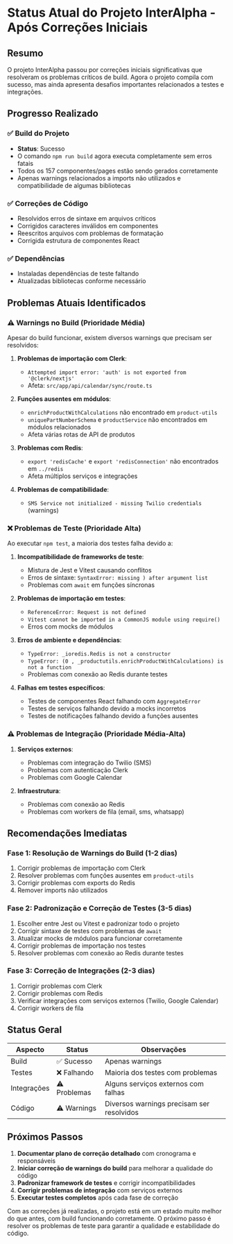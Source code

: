 # Status Atual do Projeto InterAlpha - Após Correções Iniciais

## Resumo

O projeto InterAlpha passou por correções iniciais significativas que resolveram os problemas críticos de build. Agora o projeto compila com sucesso, mas ainda apresenta desafios importantes relacionados a testes e integrações.

## Progresso Realizado

### ✅ Build do Projeto
- **Status**: Sucesso
- O comando `npm run build` agora executa completamente sem erros fatais
- Todos os 157 componentes/pages estão sendo gerados corretamente
- Apenas warnings relacionados a imports não utilizados e compatibilidade de algumas bibliotecas

### ✅ Correções de Código
- Resolvidos erros de sintaxe em arquivos críticos
- Corrigidos caracteres inválidos em componentes
- Reescritos arquivos com problemas de formatação
- Corrigida estrutura de componentes React

### ✅ Dependências
- Instaladas dependências de teste faltando
- Atualizadas bibliotecas conforme necessário

## Problemas Atuais Identificados

### ⚠️ Warnings no Build (Prioridade Média)
Apesar do build funcionar, existem diversos warnings que precisam ser resolvidos:

1. **Problemas de importação com Clerk**:
   - `Attempted import error: 'auth' is not exported from '@clerk/nextjs'`
   - Afeta: `src/app/api/calendar/sync/route.ts`

2. **Funções ausentes em módulos**:
   - `enrichProductWithCalculations` não encontrado em `product-utils`
   - `uniquePartNumberSchema` e `productService` não encontrados em módulos relacionados
   - Afeta várias rotas de API de produtos

3. **Problemas com Redis**:
   - `export 'redisCache'` e `export 'redisConnection'` não encontrados em `../redis`
   - Afeta múltiplos serviços e integrações

4. **Problemas de compatibilidade**:
   - `SMS Service not initialized - missing Twilio credentials` (warnings)

### ❌ Problemas de Teste (Prioridade Alta)
Ao executar `npm test`, a maioria dos testes falha devido a:

1. **Incompatibilidade de frameworks de teste**:
   - Mistura de Jest e Vitest causando conflitos
   - Erros de sintaxe: `SyntaxError: missing ) after argument list`
   - Problemas com `await` em funções síncronas

2. **Problemas de importação em testes**:
   - `ReferenceError: Request is not defined`
   - `Vitest cannot be imported in a CommonJS module using require()`
   - Erros com mocks de módulos

3. **Erros de ambiente e dependências**:
   - `TypeError: _ioredis.Redis is not a constructor`
   - `TypeError: (0 , _productutils.enrichProductWithCalculations) is not a function`
   - Problemas com conexão ao Redis durante testes

4. **Falhas em testes específicos**:
   - Testes de componentes React falhando com `AggregateError`
   - Testes de serviços falhando devido a mocks incorretos
   - Testes de notificações falhando devido a funções ausentes

### ⚠️ Problemas de Integração (Prioridade Média-Alta)

1. **Serviços externos**:
   - Problemas com integração do Twilio (SMS)
   - Problemas com autenticação Clerk
   - Problemas com Google Calendar

2. **Infraestrutura**:
   - Problemas com conexão ao Redis
   - Problemas com workers de fila (email, sms, whatsapp)

## Recomendações Imediatas

### Fase 1: Resolução de Warnings do Build (1-2 dias)
1. Corrigir problemas de importação com Clerk
2. Resolver problemas com funções ausentes em `product-utils`
3. Corrigir problemas com exports do Redis
4. Remover imports não utilizados

### Fase 2: Padronização e Correção de Testes (3-5 dias)
1. Escolher entre Jest ou Vitest e padronizar todo o projeto
2. Corrigir sintaxe de testes com problemas de `await`
3. Atualizar mocks de módulos para funcionar corretamente
4. Corrigir problemas de importação nos testes
5. Resolver problemas com conexão ao Redis durante testes

### Fase 3: Correção de Integrações (2-3 dias)
1. Corrigir problemas com Clerk
2. Corrigir problemas com Redis
3. Verificar integrações com serviços externos (Twilio, Google Calendar)
4. Corrigir workers de fila

## Status Geral

| Aspecto | Status | Observações |
|--------|--------|-------------|
| Build | ✅ Sucesso | Apenas warnings |
| Testes | ❌ Falhando | Maioria dos testes com problemas |
| Integrações | ⚠️ Problemas | Alguns serviços externos com falhas |
| Código | ⚠️ Warnings | Diversos warnings precisam ser resolvidos |

## Próximos Passos

1. **Documentar plano de correção detalhado** com cronograma e responsáveis
2. **Iniciar correção de warnings do build** para melhorar a qualidade do código
3. **Padronizar framework de testes** e corrigir incompatibilidades
4. **Corrigir problemas de integração** com serviços externos
5. **Executar testes completos** após cada fase de correção

Com as correções já realizadas, o projeto está em um estado muito melhor do que antes, com build funcionando corretamente. O próximo passo é resolver os problemas de teste para garantir a qualidade e estabilidade do código.